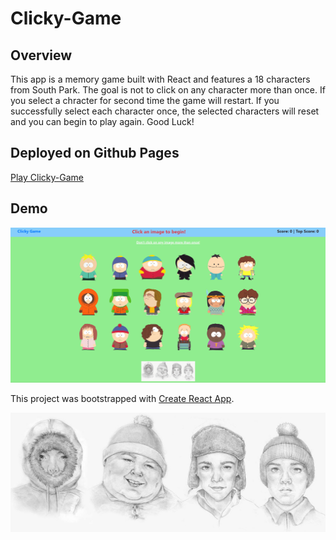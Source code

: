 # Clicky-Game
## Overview

This app is a memory game built with React and features a 18 characters from South Park. The goal is not to click on any character more than once. If you select a chracter for second time the game will restart. If you successfully select each character once, the selected characters will reset and you can begin to play again.  Good Luck!

## Deployed on Github Pages

[Play Clicky-Game](https://krusejohn.github.io/clicky-game/)

## Demo

![demo](https://github.com/KruseJohn/clicky-game/blob/master/public/assets/img/demo.gif)


This project was bootstrapped with [Create React App](https://github.com/facebook/create-react-app).


![children](https://github.com/KruseJohn/clicky-game/blob/master/public/assets/img/sketch1.jpg)



